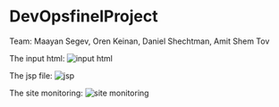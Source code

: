 # DevOpsfinelProject
Team: Maayan Segev, Oren Keinan, Daniel Shechtman, Amit Shem Tov

The input html:
![input html](https://user-images.githubusercontent.com/87900212/167264939-f98c82a8-2869-4a18-89d8-faa3cda17f33.jpeg)


The jsp file:
![jsp](https://user-images.githubusercontent.com/87900212/167264942-51f6cd03-9055-4342-8d87-d01d69d8d276.jpeg)


The site monitoring:
![site monitoring](https://user-images.githubusercontent.com/87900212/167264945-28aba584-f320-497b-986d-efb08e319e3a.jpeg)

